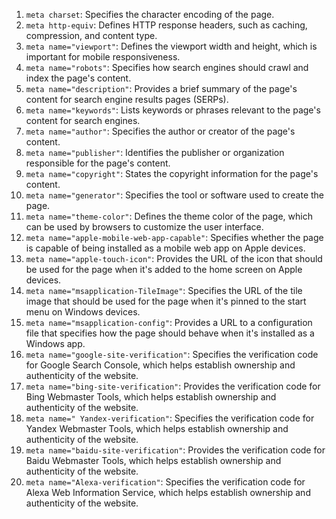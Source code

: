 1. `meta charset`: Specifies the character encoding of the page.
2. `meta http-equiv`: Defines HTTP response headers, such as caching, compression, and content type.
3. `meta name="viewport"`: Defines the viewport width and height, which is important for mobile responsiveness.
4. `meta name="robots"`: Specifies how search engines should crawl and index the page's content.
5. `meta name="description"`: Provides a brief summary of the page's content for search engine results pages (SERPs).
6. `meta name="keywords"`: Lists keywords or phrases relevant to the page's content for search engines.
7. `meta name="author"`: Specifies the author or creator of the page's content.
8. `meta name="publisher"`: Identifies the publisher or organization responsible for the page's content.
9. `meta name="copyright"`: States the copyright information for the page's content.
10. `meta name="generator"`: Specifies the tool or software used to create the page.
11. `meta name="theme-color"`: Defines the theme color of the page, which can be used by browsers to customize the user interface.
12. `meta name="apple-mobile-web-app-capable"`: Specifies whether the page is capable of being installed as a mobile web app on Apple
devices.
13. `meta name="apple-touch-icon"`: Provides the URL of the icon that should be used for the page when it's added to the home screen
on Apple devices.
14. `meta name="msapplication-TileImage"`: Specifies the URL of the tile image that should be used for the page when it's pinned to
the start menu on Windows devices.
15. `meta name="msapplication-config"`: Provides a URL to a configuration file that specifies how the page should behave when it's
installed as a Windows app.
16. `meta name="google-site-verification"`: Specifies the verification code for Google Search Console, which helps establish ownership
and authenticity of the website.
17. `meta name="bing-site-verification"`: Provides the verification code for Bing Webmaster Tools, which helps establish ownership and
authenticity of the website.
18. `meta name=" Yandex-verification"`: Specifies the verification code for Yandex Webmaster Tools, which helps establish ownership
and authenticity of the website.
19. `meta name="baidu-site-verification"`: Provides the verification code for Baidu Webmaster Tools, which helps establish ownership
and authenticity of the website.
20. `meta name="Alexa-verification"`: Specifies the verification code for Alexa Web Information Service, which helps establish
ownership and authenticity of the website.